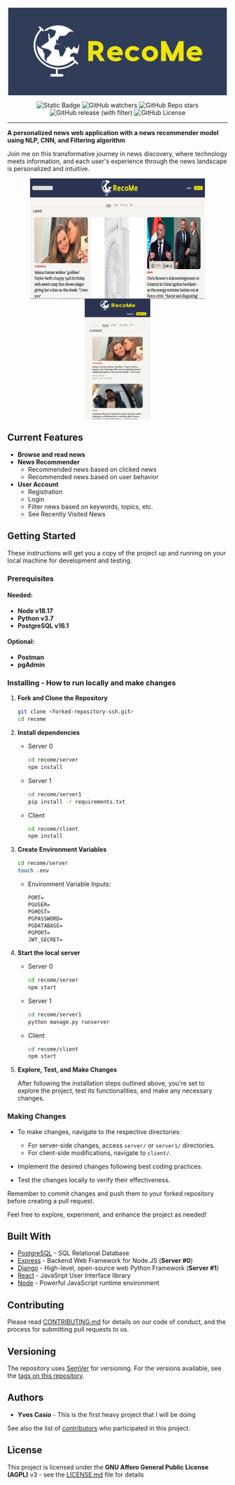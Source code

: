 <p align="center">
  <img align="center" src="/doc/img/recome-banner.png" alt="Recome Banner" width="500" height="200"> 

  <div align="center">
    
  ![Static Badge](https://img.shields.io/badge/status-pre_release-green)
  ![GitHub watchers](https://img.shields.io/github/watchers/yvesaur/recome)
  ![GitHub Repo stars](https://img.shields.io/github/stars/yvesaur/recome)
  ![GitHub release (with filter)](https://img.shields.io/github/v/release/yvesaur/recome) 
  ![GitHub License](https://img.shields.io/github/license/yvesaur/recome)
  </div>
</p>

---

**A personalized news web application with a news recommender model using NLP, CNN, and Filtering algorithm**


Join me on this transformative journey in news discovery, where technology meets information, and each user's experience through the news landscape is personalized and intuitive.

<p align="center">
  <img align="center" src="/doc/img/recome_desktopview.png" alt="Recome Banner" width="400" height="275"> 
  <img align="center" src="/doc/img/recome_mobile_view.png" alt="Recome Banner" height="275" width="150"> 
</p>

## Current Features
 - **Browse and read news**
 - **News Recommender**
    - Recommended news based on clicked news
    - Recommended news based on user behavior
 - **User Account**
    - Registration
    - Login
    - Filter news based on keywords, topics, etc.
    - See Recently Visited News

## Getting Started

These instructions will get you a copy of the project up and running on your local machine for development and testing.

### Prerequisites

#### Needed:
 - **Node v18.17**
 - **Python v3.7**
 - **PostgreSQL v16.1**
#### Optional:
 - **Postman**
 - **pgAdmin**


### Installing - How to run locally and make changes

1. **Fork and Clone the Repository**
    ```bash
    git clone <forked-repository-ssh.git>
    cd recome
    ```

2. **Install dependencies**
    - Server 0
      ```bash
      cd recome/server
      npm install
      ```
    - Server 1
      ```bash
      cd recome/server1
      pip install -r requirements.txt
      ```
     - Client
       ```bash
       cd recome/client
       npm install
       ```

3. **Create Environment Variables**
    ```bash
    cd recome/server
    touch .env
    ```
    - Environment Variable Inputs:
      ```properties
      PORT=
      PGUSER=
      PGHOST=
      PGPASSWORD=
      PGDATABASE=
      PGPORT=
      JWT_SECRET=
      ```

4. **Start the local server**

    - Server 0
      ```bash
      cd recome/server
      npm start
      ```
    - Server 1
      ```bash
      cd recome/server1
      python manage.py runserver
      ```
     - Client
       ```bash
       cd recome/client
       npm start
       ```

5. **Explore, Test, and Make Changes**

   After following the installation steps outlined above, you're set to explore the project, test its functionalities, and make any necessary changes.

### Making Changes
- To make changes, navigate to the respective directories:
  - For server-side changes, access `server/` or `server1/` directories.
  - For client-side modifications, navigate to `client/`.

- Implement the desired changes following best coding practices.
- Test the changes locally to verify their effectiveness.

Remember to commit changes and push them to your forked repository before creating a pull request.
  
Feel free to explore, experiment, and enhance the project as needed!

## Built With 

* [PostgreSQL](https://www.postgresql.org/) - SQL Relational Database
* [Express](https://expressjs.com/) - Backend Web Framework for Node.JS (**Server #0**)
* [Django](https://www.djangoproject.com/) - High-level, open-source web Python Framework (**Server #1**)
* [React](https://react.dev/) - JavaSript User Interface library 
* [Node](https://nodejs.org/en) - Powerful JavaScript runtime environment

## Contributing

Please read [CONTRIBUTING.md](CONTRIBUTING) for details on our code of conduct, and the process for submitting pull requests to us.

## Versioning

The repository uses [SemVer](http://semver.org/) for versioning. For the versions available, see the [tags on this repository](https://github.com/your/project/tags). 

## Authors

* **Yves Casio** - This is the first heavy project that I will be doing

See also the list of [contributors](https://github.com/your/project/contributors) who participated in this project.

## License 

This project is licensed under the **GNU Affero General Public License (AGPL)** v3 - see the [LICENSE.md](LICENSE) file for details


